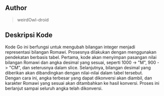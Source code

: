 ## Author
> weirdOwl-droid

## Deskripsi Kode
Kode Go ini berfungsi untuk mengubah bilangan integer menjadi representasi bilangan Romawi. Prosesnya dilakukan dengan menggunakan pendekatan berbasis tabel. Pertama, kode akan menyimpan pasangan nilai bilangan Romawi dan angka desimal yang sesuai, seperti 1000 -> "M", 900 -> "CM", dan seterusnya dalam slice. Selanjutnya, bilangan desimal yang diberikan akan dibandingkan dengan nilai-nilai dalam tabel tersebut. Dengan cara ini, angka terbesar yang dapat dikonversi akan diambil, dan karakter Romawi yang sesuai akan ditambahkan ke hasil konversi. Proses ini berlanjut sampai seluruh angka telah dikonversi.
